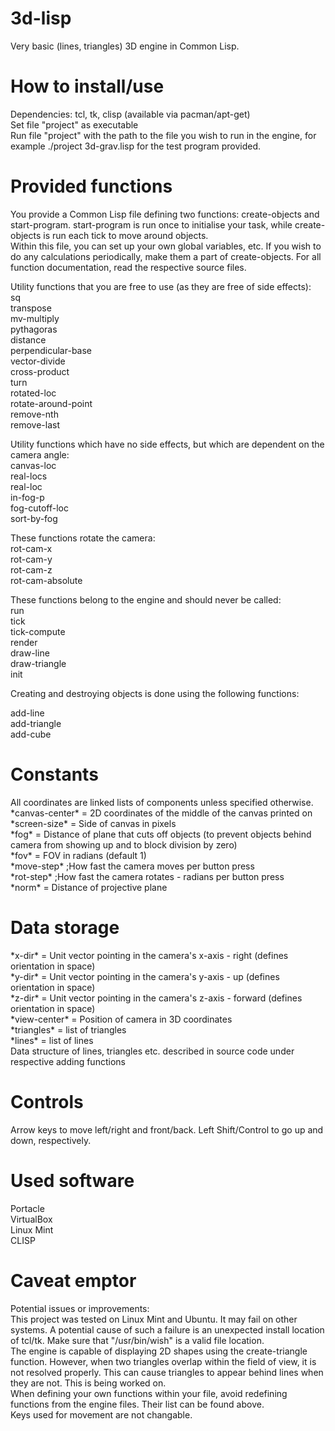 # 3d-lisp
Very basic (lines, triangles) 3D engine in Common Lisp.<br>

# How to install/use
Dependencies: tcl, tk, clisp (available via pacman/apt-get)<br>
Set file "project" as executable<br>
Run file "project" with the path to the file you wish to run in the engine, for example ./project 3d-grav.lisp for the test program provided.

# Provided functions
You provide a Common Lisp file defining two functions: create-objects and start-program. start-program is run once to initialise your task, while create-objects is run each tick to move around objects.<br>
Within this file, you can set up your own global variables, etc. If you wish to do any calculations periodically, make them a part of create-objects. For all function documentation, read the respective source files.

Utility functions that you are free to use (as they are free of side effects):<br>
sq<br>
transpose<br>
mv-multiply<br>
pythagoras<br>
distance<br>
perpendicular-base<br>
vector-divide<br>
cross-product<br>
turn<br>
rotated-loc<br>
rotate-around-point<br>
remove-nth<br>
remove-last<br>

Utility functions which have no side effects, but which are dependent on the camera angle:<br>
canvas-loc<br>
real-locs<br>
real-loc<br>
in-fog-p<br>
fog-cutoff-loc<br>
sort-by-fog<br>

These functions rotate the camera:<br>
rot-cam-x<br>
rot-cam-y<br>
rot-cam-z<br>
rot-cam-absolute<br>

These functions belong to the engine and should never be called:<br>
run<br>
tick<br>
tick-compute<br>
render<br>
draw-line<br>
draw-triangle<br>
init<br>

Creating and destroying objects is done using the following functions:

add-line<br>
add-triangle<br>
add-cube<br>

# Constants
All coordinates are linked lists of components unless specified otherwise.<br>
\*canvas-center\* = 2D coordinates of the middle of the canvas printed on<br>
\*screen-size\* = Side of canvas in pixels<br>
\*fog\* = Distance of plane that cuts off objects (to prevent objects behind camera from showing up and to block division by zero)<br>
\*fov\* = FOV in radians (default 1)<br>
\*move-step\* ;How fast the camera moves per button press<br>
\*rot-step\* ;How fast the camera rotates - radians per button press<br>
\*norm\* = Distance of projective plane<br>

# Data storage

\*x-dir\* = Unit vector pointing in the camera's x-axis - right (defines orientation in space)<br>
\*y-dir\* = Unit vector pointing in the camera's y-axis - up (defines orientation in space)<br>
\*z-dir\* = Unit vector pointing in the camera's z-axis - forward (defines orientation in space)<br>
\*view-center\* = Position of camera in 3D coordinates<br>
\*triangles\* = list of triangles<br>
\*lines\* = list of lines<br>
Data structure of lines, triangles etc. described in source code under respective adding functions

# Controls
Arrow keys to move left/right and front/back. Left Shift/Control to go up and down, respectively.

# Used software
Portacle<br>
VirtualBox<br>
Linux Mint<br>
CLISP<br>

# Caveat emptor

Potential issues or improvements:<br>
This project was tested on Linux Mint and Ubuntu. It may fail on other systems. A potential cause of such a failure is an unexpected install location of tcl/tk. Make sure that "/usr/bin/wish" is a valid file location.<br>
The engine is capable of displaying 2D shapes using the create-triangle function. However, when two triangles overlap within the field of view, it is not resolved properly. This can cause triangles to appear behind lines when they are not. This is being worked on.<br>
When defining your own functions within your file, avoid redefining functions from the engine files. Their list can be found above.<br>
Keys used for movement are not changable.
